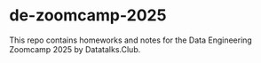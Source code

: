 # de-zoomcamp-2025
This repo contains homeworks and notes for the Data Engineering Zoomcamp 2025 by Datatalks.Club.
